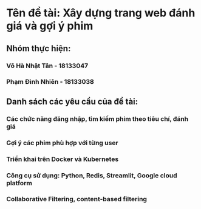 # Tên đề tài: Xây dựng trang web đánh giá và gợi ý phim
## Nhóm thực hiện:
### Võ Hà Nhật Tân - 18133047
### Phạm Đình Nhiên - 18133038
## Danh sách các yêu cầu của đề tài:
### Các chức năng đăng nhập, tìm kiếm phim theo tiêu chí, đánh giá
### Gợi ý các phim phù hợp với từng user
### Triển khai trên Docker và Kubernetes
### Công cụ sử dụng: Python, Redis, Streamlit, Google cloud platform
### Collaborative Filtering, content-based filtering

